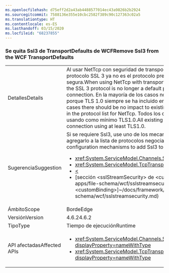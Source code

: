 ```yaml
---
ms.openlocfilehash: d75eff2d2a43ab4488577014ec43a9826b2b2924
ms.sourcegitcommit: 7588136e355e10cbc2582f389c90c127363c02a5
ms.translationtype: HT
ms.contentlocale: es-ES
ms.lasthandoff: 03/15/2020
ms.locfileid: "68237855"
---
```

### <a name="remove-ssl3-from-the-wcf-transportdefaults"></a><span data-ttu-id="0a5ca-101">Se quita Ssl3 de TransportDefaults de WCF</span><span class="sxs-lookup"><span data-stu-id="0a5ca-101">Remove Ssl3 from the WCF TransportDefaults</span></span>

|   |   |
|---|---|
|<span data-ttu-id="0a5ca-102">Detalles</span><span class="sxs-lookup"><span data-stu-id="0a5ca-102">Details</span></span>|<span data-ttu-id="0a5ca-103">Al usar NetTcp con seguridad de transporte y un tipo de credencial de certificado, el protocolo SSL 3 ya no es el protocolo predeterminado para negociar una conexión segura.</span><span class="sxs-lookup"><span data-stu-id="0a5ca-103">When using NetTcp with transport security and a credential type of certificate, the SSL 3 protocol is no longer a default protocol used for negotiating a secure connection.</span></span> <span data-ttu-id="0a5ca-104">En la mayoría de los casos no debería afectar a las aplicaciones existentes, porque TLS 1.0 siempre se ha incluido en la lista de protocolos para NetTcp.</span><span class="sxs-lookup"><span data-stu-id="0a5ca-104">In most cases there should be no impact to existing apps as TLS 1.0 has always been included in the protocol list for NetTcp.</span></span> <span data-ttu-id="0a5ca-105">Todos los clientes deberían poder negociar una conexión usando como mínimo TLS1.0.</span><span class="sxs-lookup"><span data-stu-id="0a5ca-105">All existing clients should be able to negotiate a connection using at least TLS1.0.</span></span>|
|<span data-ttu-id="0a5ca-106">Sugerencia</span><span class="sxs-lookup"><span data-stu-id="0a5ca-106">Suggestion</span></span>|<span data-ttu-id="0a5ca-107">Si se requiere Ssl3, use uno de los mecanismos de configuración siguientes para agregarlo a la lista de protocolos negociados.</span><span class="sxs-lookup"><span data-stu-id="0a5ca-107">If Ssl3 is required, use one of the following configuration mechanisms to add Ssl3 to the list of negotiated protocols.</span></span><ul><li><xref:System.ServiceModel.Channels.SslStreamSecurityBindingElement.SslProtocols></li><li><xref:System.ServiceModel.TcpTransportSecurity.SslProtocols></li><li>[<](~/docs/framework/configure-apps/file-schema/wcf/transport-of-nettcpbinding.md)</li><li><span data-ttu-id="0a5ca-108">[sección &lt;sslStreamSecurity&gt; de &lt;customBinding&gt;]~/docs/framework/configure-apps/file-schema/wcf/sslstreamsecurity.md)</span><span class="sxs-lookup"><span data-stu-id="0a5ca-108">[&lt;sslStreamSecurity&gt; section of &lt;customBinding&gt;]~/docs/framework/configure-apps/file-schema/wcf/sslstreamsecurity.md)</span></span></li></ul>|
|<span data-ttu-id="0a5ca-109">Ámbito</span><span class="sxs-lookup"><span data-stu-id="0a5ca-109">Scope</span></span>|<span data-ttu-id="0a5ca-110">Borde</span><span class="sxs-lookup"><span data-stu-id="0a5ca-110">Edge</span></span>|
|<span data-ttu-id="0a5ca-111">Versión</span><span class="sxs-lookup"><span data-stu-id="0a5ca-111">Version</span></span>|<span data-ttu-id="0a5ca-112">4.6.2</span><span class="sxs-lookup"><span data-stu-id="0a5ca-112">4.6.2</span></span>|
|<span data-ttu-id="0a5ca-113">Tipo</span><span class="sxs-lookup"><span data-stu-id="0a5ca-113">Type</span></span>|<span data-ttu-id="0a5ca-114">Tiempo de ejecución</span><span class="sxs-lookup"><span data-stu-id="0a5ca-114">Runtime</span></span>|
|<span data-ttu-id="0a5ca-115">API afectadas</span><span class="sxs-lookup"><span data-stu-id="0a5ca-115">Affected APIs</span></span>|<ul><li><xref:System.ServiceModel.Channels.SslStreamSecurityBindingElement.SslProtocols?displayProperty=nameWithType></li><li><xref:System.ServiceModel.TcpTransportSecurity.SslProtocols?displayProperty=nameWithType></li></ul>|
